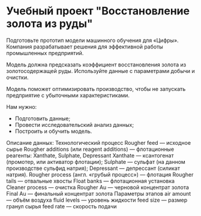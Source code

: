 # Учебный проект "Восстановление золота из руды"
Подготовьте прототип модели машинного обучения для «Цифры». Компания разрабатывает решения для эффективной работы промышленных предприятий.

Модель должна предсказать коэффициент восстановления золота из золотосодержащей руды. Используйте данные с параметрами добычи и очистки.

Модель поможет оптимизировать производство, чтобы не запускать предприятие с убыточными характеристиками.

Нам нужно:

  - Подготовить данные;
  - Провести исследовательский анализ данных;
  - Построить и обучить модель.

Описание данных:
Технологический процесс
Rougher feed — исходное сырье
Rougher additions (или reagent additions) — флотационные реагенты: Xanthate, Sulphate, Depressant
Xanthate — ксантогенат (промотер, или активатор флотации);
Sulphate — сульфат (на данном производстве сульфид натрия);
Depressant — депрессант (силикат натрия).
Rougher process (англ. «грубый процесс») — флотация
Rougher tails — отвальные хвосты
Float banks — флотационная установка
Cleaner process — очистка
Rougher Au — черновой концентрат золота
Final Au — финальный концентрат золота
Параметры этапов
air amount — объём воздуха
fluid levels — уровень жидкости
feed size — размер гранул сырья
feed rate — скорость подачи
